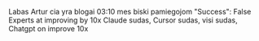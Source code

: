Labas Artur cia yra blogai
03:10 mes biski pamiegojom
"Success": False
Experts at improving by 10x
Claude sudas, Cursor sudas, visi sudas, Chatgpt on improve 10x
